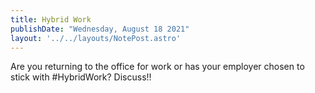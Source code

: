 ```yaml
---
title: Hybrid Work
publishDate: "Wednesday, August 18 2021"
layout: '../../layouts/NotePost.astro'
---
```

Are you returning to the office for work or has your employer chosen to stick with #HybridWork? Discuss!!